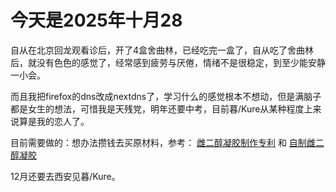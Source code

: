 # 今天是2025年十月28

自从在北京回龙观看诊后，开了4盒舍曲林，已经吃完一盒了，自从吃了舍曲林后，就没有色色的感觉了，经常感到疲劳与厌倦，情绪不是很稳定，到至少能安静一小会。

而且我把firefox的dns改成nextdns了，学习什么的感觉根本不想动，但是满脑子都是女生的想法，可惜我是天残党，明年还要中考，目前暮/Kure从某种程度上来说算是我的恋人了。

目前需要做的：想办法攒钱去买原材料，参考： [雌二醇凝胶制作专利](https://github.com/KristallWang/Estradiol-DIY/tree/master) 和 [自制雌二醇凝胶](https://github.com/lydlid/estrogel-diy-guide-zh_CN/tree/26a5e35d26c78c6079ae6b1360892cc5db6b39c5)

12月还要去西安见暮/Kure。
